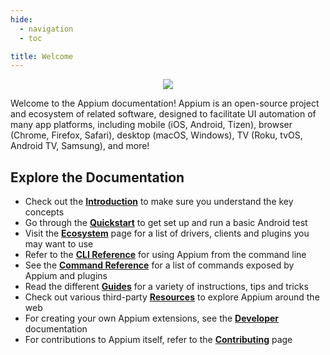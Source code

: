 ```yaml
---
hide:
  - navigation
  - toc

title: Welcome
---
```

<style>
  .md-typeset h1 {
    display: none;
  }
</style>
<div style="text-align: center">
  <img src="assets/images/appium-logo-horiz.png" style="max-width: 400px;" />
</div>

Welcome to the Appium documentation! Appium is an open-source project and ecosystem of related
software, designed to facilitate UI automation of many app platforms, including mobile (iOS,
Android, Tizen), browser (Chrome, Firefox, Safari), desktop (macOS, Windows), TV (Roku, tvOS,
Android TV, Samsung), and more!

## Explore the Documentation

<div class="grid cards" markdown>

-   Check out the [__Introduction__](./intro/index.md) to make sure you understand the key concepts
-   Go through the [__Quickstart__](./quickstart/index.md) to get set up and run a basic Android test
-   Visit the [__Ecosystem__](./ecosystem/index.md) page for a list of drivers, clients and plugins you may want to use
-   Refer to the [__CLI Reference__](./cli/index.md) for using Appium from the command line
-   See the [__Command Reference__](./commands/index.md) for a list of commands exposed by Appium and plugins
-   Read the different [__Guides__](./guides/migrating-1-to-2.md) for a variety of instructions, tips and tricks
-   Check out various third-party [__Resources__](./resources.md) to explore Appium around the web
-   For creating your own Appium extensions, see the [__Developer__](./developing/index.md) documentation
-   For contributions to Appium itself, refer to the [__Contributing__](./contributing/index.md) page

</div>
